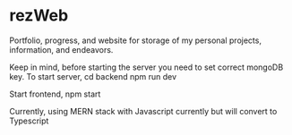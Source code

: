# rezWeb
Portfolio, progress, and website for storage of my personal projects, information, and endeavors.

Keep in mind, before starting the server you need to set correct mongoDB key.
To start server,
cd backend
npm run dev

Start frontend,
npm start

Currently, using MERN stack with Javascript currently but will convert to Typescript
